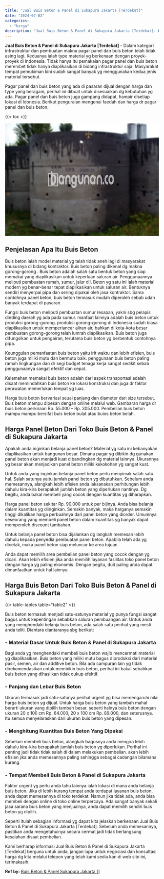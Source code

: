 ```yaml
---
title: "Jual Buis Beton & Panel di Sukapura Jakarta [Terdekat]"
date: "2024-07-03"
categories: 
  - "harga"
description: "Jual Buis Beton & Panel di Sukapura Jakarta [Terdekat]. Kami berharap informasi Jual Buis Beton & Panel di Sukapura Jakarta [Terdekat] berguna untuk anda,..."
---
```


**Jual Buis Beton & Panel di Sukapura Jakarta \[Terdekat\]** – Dalam kategori infrastruktur dan pembuatan makna pagar panel dan buis beton telah tidak asing lagi. Keduanya ialah type material yg berkenaan dengan proyek-proyek di Indonesia. Tidak hanya itu pemakaian pagar panel dan buis beton merembet tidak hanya diaplikasikan di bidang infrastruktur saja. Masyarakat tempat pemukiman kini sudah sangat banyak yg menggunakan kedua jenis material tersebut.

Pagar panel dan buis beton yang ada di pasaran dijual dengan harga dan type yang beragam, perihal ini dibuat untuk disesuaikan dg kebutuhan yg ada. Pagar panel dan buis beton juga gampang didapat, hampir disetiap lokasi di Idonesia. Berikut penguraian mengenai faedah dan harga dr pagar panel dan buis beton.

{{< toc >}}

![Jual Buis Beton & Panel di Sukapura Jakarta [Terdekat]](/images/jual-panel-buis-beton-murah-24.png)

## Penjelasan Apa Itu Buis Beton

Buis beton ialah model material yg telah tidak aneh lagi di masyarakat khususnya di bidang kontraktor. Buis beton paling dikenal dg makna gorong-gorong . Buis beton adalah salah satu bentuk beton yang siap memakai yang diaplikasikan untuk keperluan saluran air. Penggunaannya meliputi pembuatan rumah, sumur, jalur dll. Beton yg satu ini ialah material modern yg benar-benar tepat diaplikasikan untuk saluran air. Bentuknya sendiri menyerpai pipa dan sering dipakai oleh jasa kontraktor. Sama contohnya panel beton, buis beton termasuk mudah diperoleh sebab udah banyak terdapat di pasaran.

Fungsi buis beton meliputi pembuatan sumur resapan, yakni sbg pelapis dinding daerah yg ada pada sumur. manfaat lainnya adalah buis beton untuk produksi gorong-gorong. produksi gorong-gorong di Indonesia sudah biasa diaplikasikan untuk memperlancar aliran air, bahkan di kota-kota besar pembuatan gorong-gorong telah lumrah diaplikasikan. Buis beton juga difungsikan untuk pengairan, terutama buis beton yg berbentuk contohnya pipa.

Keunggulan pemanfaatan buis beton yaitu irit waktu dan lebih efisien, buis beton juga miliki mutu dan bermutu baik. penggunaan buis beton paling ramah lingkungan dan dr segi budget tenaga kerja sangat sedikit sebab penggunaanya sangat efektif dan cepat.

Kelemahan memakai buis beton adalah dari aspek transportasi adalah disaat memindahkan buis beton ke lokasi konstruksi dan juga dr faktor perawatan memerlukan tempat yg luas.

Harga buis beton bervariasi seuai panjang dan diameter dari size tersebut. Buis beton mampu dipesan dengan online melalui web. Gambaran harga dr buis beton perkiraan Rp. 55.000 – Rp. 305.000. Pembelian buis beton mampu mampu bersifat buis beton bulat atau buios beton belah.

## Harga Panel Beton Dari Toko Buis Beton & Panel di Sukapura Jakarta

Apakah anda inginkan belanja panel beton? Material yg satu ini kebanyakan diaplikasikan untuk bangunan besar. Dimana pagar yg dibikin dg gunakan panel beton akan menjadi kuat dibandingkan dg material lainnya. Ukurannya yg besar akan menjadikan panel beton miliki kekokohan yg sangat kuat.

Untuk anda yang inginkan belanja panel beton perlu menyimak salah satu hal. Salah satunya yaitu jumlah panel beton yg dibutuhkan. Sebelum anda memesannya, alangkah lebih efisien anda laksanakan perhitungan lebih dahulu kira-kira berapakah jumlah beton yang diperlukan nantinya. Dg begitu, anda bakal membeli yang cocok dengan kuantitas yg diharapkan.

Harga panel beton sekitar Rp. 90.000 untuk per bijinya. Anda bisa belanja dalam kuantitas yg diinginkan. Semakin banyak, maka harganya semakin tinggi dikalikan harga perbuahnya dari panel beton yang diorder. Umumnya seseorang yang membeli panel beton dalam kuantitas yg banyak dapat memperoleh discount tambahan.

Untuk belanja panel beton bisa dijalankan dg langkah memesan lebih dahulu kepada penyedia pembuatan panel beton. Apabila telah ada yg dicetak, maka panel beton siap meluncur ke area tujuan.

Anda dapat memilih area pembelian panel beton yang cocok dengan yg dicari. Akan lebih efisien jika anda memilih layanan fasilitas toko panel beton dengan harga yg paling ekonomis. Dengan begitu, duit paling anda dapat dimanfaatkan untuk hal lainnya.

## Harga Buis Beton Dari Toko Buis Beton & Panel di Sukapura Jakarta

{{< table-tables table="table2" >}}

Buis beton termasuk menjadi satu-satunya material yg punya fungsi sangat bagus untuk kepentingan sebabkan saluran pembuangan air. Untuk anda yang menghendaki belanja buis beton, ada salah satu perihal yang mesti anda teliti. Diantara diantaranya sbg berikut:

### \- Material Dasar Untuk Buis Beton & Panel di Sukapura Jakarta

Bagi anda yg menghendaki membeli buis beton wajib mencermati material yg diaplikasikan. Buis beton yang miliki mutu bagus diproduksi dari material pasir, semen, air dan additive beton. Bila ada campuran lain yg tidak direkomendasikan untuk membikin buis beton, perihal ini bakal sebabkan buis beton yang dihasilkan tidak cukup efektif.

### \- Panjang dan Lebar Buis Beton

Ukuran termasuk jadi satu-satunya perihal urgent yg bisa memengaruhi nilai harga buis beton yg dijual. Untuk harga buis beton yang tambah mahal berarti ukuran yang dipilih tambah besar. seperti halnya buis beton dengan ukuran 20 x 100 cm Rp. 64.000, 20 x 100 cm Rp. 89.000, dan seterusnya. Itu semua menyelaraskan dari ukuran buis beton yang dipesan.

### \- Menghitung Kuantitas Buis Beton Yang Dipakai

Sebelum membeli buis beton, alangkah bagusnya anda mengira lebih dahulu kira-kira berapakah jumlah buis beton yg diperlukan. Perihal ini penting jadi tidak tidak salah di dalam melakukan pembelian. akan lebih efisien jika anda memesannya paling sehingga sebagai cadangan bilamana kurang.

### \- Tempat Membeli Buis Beton & Panel di Sukapura Jakarta

Faktor urgent yg perlu anda tahu lainnya ialah lokasi di mana anda belanja buis beton. Jika di lebih kurang tempat anda terdapat layanan buis beton, anda dapat memesannya di toko terdekat. Namun jika tidak ada, anda bisa membeli dengan online di toko online terpercaya. Ada sangat banyak sekali jasa sarana buis beton yang menjualnya, anda dapat memilih sendiri buis beton yg dipilih.

Seperti itulah sebagian informasi yg dapat kita jelaskan berkenaan Jual Buis Beton & Panel di Sukapura Jakarta \[Terdekat\]. Sebelum anda memesannya, pastikan anda mengetahuinya secara cermat jadi tidak berlangsung kesalahan disaat pembelian.

Kami berharap informasi Jual Buis Beton & Panel di Sukapura Jakarta \[Terdekat\] berguna untuk anda, jangan lupa untuk negosiasi dan konsultasi harga dg kita melalui telepon yang telah kami sedia kan di web site ini, terimakasih.

**Ref by:** [Buis Beton & Panel Sukapura Jakarta []](https://id.wikipedia.org/wiki/Buis)
